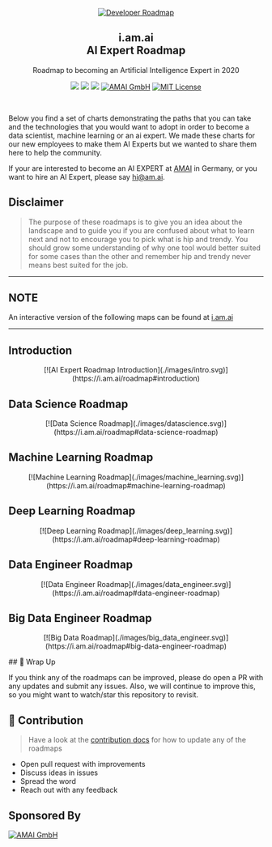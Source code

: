 <p align="center">
  <a href="https://github.com/AMAI-GmbH/AI-Expert-Roadmap">
    <img src="https://uploads-ssl.webflow.com/58e6a2b25c28230d367487ad/5c32232ecb585fcc5c4645e1_icon_machine-learning.svg" alt="Developer Roadmap" width="96" height="96">
  </a>
  <h2 align="center">i.am.ai<br>AI Expert Roadmap</h2>
  <p align="center">Roadmap to becoming an Artificial Intelligence Expert in 2020</p>
  <p align="center">
      <a href="https://twitter.com/home?status=https://i.am.ai/roadmap Roadmap to becoming an Artificial Intelligence Expert in 2020" target="_blank"><img src="https://img.shields.io/badge/tweet-blue.svg?logo=twitter&logoColor=white" style="display: inherit;"/></a>
      <a href="https://www.linkedin.com/shareArticle?mini=true&url=https://i.am.ai/roadmap&title=&summary=Roadmap to becoming an Artificial Intelligence Expert in 2020&source=" target="_blank"><img src="https://img.shields.io/badge/post-blue.svg?logo=linkedin&logoColor=white" style="display: inherit;"/></a>
      <a href="https://github.com/AMAI-GmbH/AI-Expert-Roadmap"><img src="https://img.shields.io/badge/Roadmap-2020-yellowgreen.svg" style="display: inherit;"/></a>
      <a href="https://am.ai" target="_blank"><img alt="AMAI GmbH" src="https://img.shields.io/badge/Author-AMAI GmbH-blue.svg" style="display: inherit;"/></a>
<a href="https://opensource.org/licenses/MIT/" target="_blank"><img alt="MIT License" src="https://img.shields.io/badge/License-MIT-blue.svg" style="display: inherit;"/></a>
  </p>
  <br>
</p>

Below you find a set of charts demonstrating the paths that you can take and the technologies that you would want to adopt in order to become a data scientist, machine learning or an ai expert. We made these charts for our new employees to make them AI Experts but we wanted to share them here to help the community.

If your are interested to become an AI EXPERT at [AMAI](https://am.ai) in Germany, or you want to hire an AI Expert, please say [hi@am.ai](mailto:hi@am.ai).

## Disclaimer

> The purpose of these roadmaps is to give you an idea about the landscape and to guide you if you are confused about what to learn next and not to encourage you to pick what is hip and trendy. You should grow some understanding of why one tool would better suited for some cases than the other and remember hip and trendy never means best suited for the job.

---
## **NOTE**

An interactive version of the following maps can be found at [i.am.ai](https://i.am.ai/roadmap)

---

## Introduction

<p align="center">
[![AI Expert Roadmap Introduction](./images/intro.svg)](https://i.am.ai/roadmap#introduction)
</p>

## Data Science Roadmap

<p align="center">
[![Data Science Roadmap](./images/datascience.svg)](https://i.am.ai/roadmap#data-science-roadmap)
</p>

## Machine Learning Roadmap

<p align="center">
[![Machine Learning Roadmap](./images/machine_learning.svg)](https://i.am.ai/roadmap#machine-learning-roadmap)
</p>

## Deep Learning Roadmap

<p align="center">
[![Deep Learning Roadmap](./images/deep_learning.svg)](https://i.am.ai/roadmap#deep-learning-roadmap)
</p>

## Data Engineer Roadmap

<p align="center">
[![Data Engineer Roadmap](./images/data_engineer.svg)](https://i.am.ai/roadmap#data-engineer-roadmap)
</p>

## Big Data Engineer Roadmap

<p align="center">
[![Big Data Roadmap](./images/big_data_engineer.svg)](https://i.am.ai/roadmap#big-data-engineer-roadmap)
</p>
## 🚦 Wrap Up

If you think any of the roadmaps can be improved, please do open a PR with any updates and submit any issues. Also, we will continue to improve this, so you might want to watch/star this repository to revisit.

## 🙌 Contribution

> Have a look at the [contribution docs](./contributing.md) for how to update any of the roadmaps

* Open pull request with improvements
* Discuss ideas in issues
* Spread the word
* Reach out with any feedback

## Sponsored By

<a href="https://am.ai" target="_blank"><img alt="AMAI GmbH" src="https://uploads-ssl.webflow.com/58e6a2b25c28230d367487ad/5c7afe41ee880758f2b8a9c1_AMAI-AI-Experts.svg" style="display: inherit;"/></a>